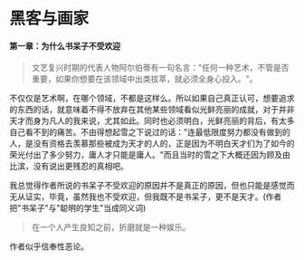 # 黑客与画家

#### 第一章：为什么书呆子不受欢迎

>  文艺复兴时期的代表人物阿尔伯蒂有一句名言："任何一种艺术，不管是否重要，如果你想要在该领域中出类拔萃，就必须全身心投入。"。

不仅仅是艺术啊，在哪个领域，不都是这样么。所以如果自己真正认可，想要追求的东西的话，就意味着不得不放弃在其他某些领域看似光鲜亮丽的成就，对于并非天才而身为凡人的我来说，尤其如此。同时也必须明白，光鲜亮丽的背后，有太多自己看不到的痛苦。不由得想起雪之下说过的话："连最低限度努力都没有做到的人，是没有资格去羡慕那些被成为天才的人的，正是因为不明白天才们为了如今的荣光付出了多少努力，庸人才只能是庸人。"而且当时的雪之下大概还因为顾及由比滨，没有说出更残忍的真相吧。

我总觉得作者所说的书呆子不受欢迎的原因并不是真正的原因，但也只能是感觉而无从证实，毕竟，虽然我也不受欢迎，但我既不是书呆子，更不是天才。(作者把"书呆子"与"聪明的学生"当成同义词)

> 在一个人产生良知之前，折磨就是一种娱乐。

作者似乎信奉性恶论。

